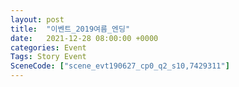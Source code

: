 ```yaml
---
layout: post
title:  "이벤트_2019여름_엔딩"
date:   2021-12-28 08:00:00 +0000
categories: Event
Tags: Story Event
SceneCode: ["scene_evt190627_cp0_q2_s10,7429311"]
---
```

